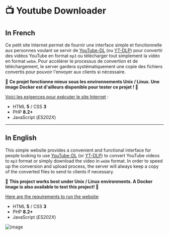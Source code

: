 # 📺 Youtube Downloader

## In French

Ce petit site Internet permet de fournir une interface simple et fonctionnelle aux personnes voulant se servir de [YouTube-DL](https://github.com/ytdl-org/youtube-dl) (ou [YT-DLP](https://github.com/yt-dlp/yt-dlp)) pour convertir des vidéos YouTube en format `mp3` ou télécharger tout simplement la vidéo en format `webm`. Pour accélérer le processus de convertion et de téléchargement, le server gardera systématiquement une copie des fichiers convertis pour pouvoir l'envoyer aux clients si nécessaire.

🐧 **Ce projet fonctionne mieux sous les environnements Unix / Linux. Une image Docker est d'ailleurs disponible pour tester ce projet ! 🐳**

<ins>Voici les exigences pour exécuter le site Internet</ins> :
* HTML **5** / CSS **3**
* PHP **8.2+**
* JavaScript (*ES202X*)

___

## In English

This simple website provides a convenient and functional interface for people looking to use [YouTube-DL](https://github.com/ytdl-org/youtube-dl) (or [YT-DLP](https://github.com/yt-dlp/yt-dlp)) to convert YouTube videos to `mp3` format or simply download the video in `webm` format. In order to speed up the conversion and upload process, the server will always keep a copy of the converted files to send to clients if necessary.

🐧 **This project works best under Unix / Linux environments. A Docker image is also available to test this project! 🐳**

<ins>Here are the requirements to run the website</ins>:
* HTML **5** / CSS **3**
* PHP **8.2+**
* JavaScript (*ES202X*)

![image](https://user-images.githubusercontent.com/26360935/190904189-22ef0ab2-5f48-4b80-827d-2d44c0498453.png)